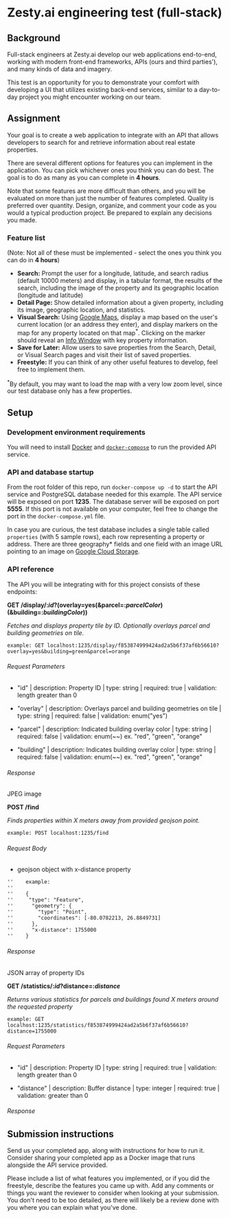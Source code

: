 # Zesty.ai engineering test (full-stack)

## Background

Full-stack engineers at Zesty.ai develop our web applications end-to-end, working with modern front-end frameworks, APIs (ours and third parties'), and many kinds of data and imagery.

This test is an opportunity for you to demonstrate your comfort with developing a UI that utilizes existing back-end services, similar to a day-to-day project you might encounter working on our team.

## Assignment

Your goal is to create a web application to integrate with an API that allows developers to search for and retrieve information about real estate properties.

There are several different options for features you can implement in the application.  You can pick whichever ones you think you can do best.  The goal is to do as many as you can complete in **4 hours**. 

Note that some features are more difficult than others, and you will be evaluated on more than just the number of features completed.  Quality is preferred over quantity.  Design, organize, and comment your code as you would a typical production project.  Be prepared to explain any decisions you made.

### Feature list
(Note: Not all of these must be implemented - select the ones you think you can do in **4 hours**)

* **Search:** Prompt the user for a longitude, latitude, and search radius (default 10000 meters) and display, in a tabular format, the results of the search, including the image of the property and its geographic location (longitude and latitude)
* **Detail Page:** Show detailed information about a given property, including its image, geographic location, and statistics.
* **Visual Search:** Using [Google Maps](https://developers.google.com/maps/documentation/), display a map based on the user's current location (or an address they enter), and display markers on the map for any property located on that map<sup>*</sup>.  Clicking on the marker should reveal an [Info Window](https://developers.google.com/maps/documentation/javascript/examples/infowindow-simple) with key property information.
* **Save for Later:** Allow users to save properties from the Search, Detail, or Visual Search pages and visit their list of saved properties.
* **Freestyle:** If you can think of any other useful features to develop, feel free to implement them.

<sup>*</sup>By default, you may want to load the map with a very low zoom level, since our test database only has a few properties.


## Setup
### Development environment requirements

You will need to install [Docker](https://www.docker.com/products/docker-desktop) and [`docker-compose`](https://docs.docker.com/compose/install/) to run the provided API service.

### API and database startup
From the root folder of this repo, run `docker-compose up -d` to start the API service and PostgreSQL database needed for this example.  The API service will be exposed on port **1235**.  The database server will be exposed on port **5555**.  If this port is not available on your computer, feel free to change the port in the `docker-compose.yml` file.

In case you are curious, the test database includes a single table called `properties` (with 5 sample rows), each row representing a property or address.  There are three geography* fields and one field with an image URL pointing to an image on [Google Cloud Storage](https://cloud.google.com/storage/).


### API reference

The API you will be integrating with for this project consists of these endpoints:

**GET /display/:*id*?(overlay=yes(&parcel=:*parcelColor*)(&building=:*buildingColor*))**

*Fetches and displays property tile by ID. Optionally overlays parcel and building geometries on tile.*

`example: GET localhost:1235/display/f853874999424ad2a5b6f37af6b56610?overlay=yes&building=green&parcel=orange`

###### Request Parameters

- "id" |
description: Property ID |
type: string |
required: true |
validation: length greater than 0

- "overlay" |
description: Overlays parcel and building geometries on tile |
type: string |
required: false |
validation: enum("yes")

- "parcel" |
description: Indicated building overlay color |
type: string |
required: false |
validation: enum(~<color>~) ex. "red", "green", "orange"

- "building" |
description: Indicates building overlay color |
type: string |
required: false |
validation: enum(~<color>~) ex. "red", "green", "orange"

###### Response

JPEG image

**POST /find**

*Finds properties within X meters away from provided geojson point.*

`example: POST localhost:1235/find`

###### Request Body

- geojson object with x-distance property

```
''    example:
''
''    {
''     "type": "Feature",
''      "geometry": {
''        "type": "Point",
''        "coordinates": [-80.0782213, 26.8849731]
''      },
''      "x-distance": 1755000
''    }
```

###### Response

JSON array of property IDs

**GET /statistics/:*id*?distance=:*distance***

*Returns various statistics for parcels and buildings found X meters around the requested property*

`example: GET localhost:1235/statistics/f853874999424ad2a5b6f37af6b56610?distance=1755000`

###### Request Parameters

- "id" |
description: Property ID |
type: string |
required: true |
validation: length greater than 0

- "distance" |
description: Buffer distance |
type: integer |
required: true |
validation: greater than 0

###### Response


## Submission instructions

Send us your completed app, along with instructions for how to run it.  Consider sharing your completed app as a Docker image that runs alongside the API service provided.

Please include a list of what features you implemented, or if you did the freestyle, describe the features you came up with.  Add any comments or things you want the reviewer to consider when looking at your submission.  You don't need to be too detailed, as there will likely be a review done with you where you can explain what you've done.
